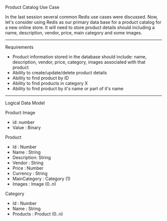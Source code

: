 Product Catalog Use Case

In the last session several common Redis use cases were discussed. Now, let's consider using Redis as our primary data base for a product catalog for a new online store. It will need to store product details should including a name, description, vendor, price, main category and some images.

-----------------------

Requirements

- Product information stored in the database should include: name, description, vendor, price, category, images associated with that product
- Ability to create/update/delete product details
- Ability to find product by ID
- Ability to find products in category X
- Ability to find product by it's name or part of it's name

-----------------------

Logical Data Model

Product Image
- id: number
- Value : Binary

Product
- Id : Number
- Name : String
- Description: String
- Vendor : String
- Price : Number
- Currency : String
- MainCategory : Category (1)
- Images : Image (0..n)

Category
- Id : Number
- Name : String
- Products : Product (0..n)



